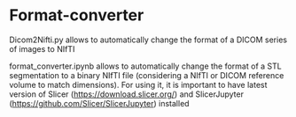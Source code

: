 # Format-converter

Dicom2Nifti.py allows to automatically change the format of a DICOM series of images to NIfTI

format_converter.ipynb allows to automatically change the format of a STL segmentation to a binary NIfTI file (considering a NIfTI or DICOM reference volume to match dimensions). For using it, it is important to have latest version of Slicer (https://download.slicer.org/) and SlicerJupyter (https://github.com/Slicer/SlicerJupyter) installed
